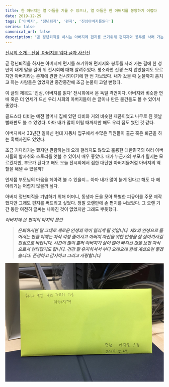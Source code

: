 ```yaml
---
title: 한 아버지는 열 아들을 기를 수 있으나, 열 아들은 한 아버지를 봉양하기 어렵다
date: 2019-12-29
tags: ['아버지', '정년퇴직', '편지', '진심아버지를읽다']
series: false
canonical_url: false
description: "곧 정년퇴직을 하시는 아버지께 편지를 쓰기위해 편지지와 봉투를 사러 가는 길에 한 청년이 내게 말을 걸어 위 전시회에 대해 알려주었다. 평소라면 신경 쓰지 않았을지도 모르지만 아버지라는 존재에 관한 전시회이기에 한 번 가보았다. 내가 갔을 때 눈물까지 훔치고 하는 사람들은 없었지만 중간중간에 조금 눈물이 고일 뻔했다."
---
```


[전시회 소개 - 진심, 아버지를 읽다 글과 사진전](https://thankfather.org/introduction)

곧 정년퇴직을 하시는 아버지께 편지를 쓰기위해 편지지와 봉투를 사러 가는 길에 한 청년이 내게 말을 걸어 위 전시회에 대해 알려주었다. 평소라면 신경 쓰지 않았을지도 모르지만 아버지라는 존재에 관한 전시회이기에 한 번 가보았다. 내가 갔을 때 눈물까지 훔치고 하는 사람들은 없었지만 중간중간에 조금 눈물이 고일 뻔했다.

이 글의 제목도 '진심, 아버지를 읽다' 전시회에서 본 독일 격언이다. 아버지와 비슷한 연배 혹은 더 연세가 드신 우리 사회의 아버지들이 쓴 글이나 만든 물건들도 볼 수 있어서 좋았다.

골드스타 티비는 예전 할머니 집에 있던 티비와 거의 비슷한 제품이었고 나무로 된 옛날 빨래판도 볼 수 있었다. 아마 내가 많이 어릴 때까지만 해도 우리 집도 썼던 것 같다.

아버지께서 33년간 일하신 현대 자동차 입구에서 수많은 직원들이 출근 혹은 퇴근을 하는 흑백사진도 있었다.

조금 기다리기는 했지만 관람하는데 오래 걸리지도 않았고 훌륭한 대한민국의 여러 아버지들의 발자취와 스토리를 엿볼 수 있어서 매우 좋았다. 내가 누군가의 부모가 될지는 모르겠지만, 부모가 된다고 해도 오늘 전시회에서 접한 대단한 아버지들처럼 아버지의 역할을 해낼 수 있을까?

언제쯤 부모님의 마음을 헤아려 볼 수 있을지... 아마 내가 많이 늙게 된다고 해도 다 헤아리기는 어렵지 않을까 싶다.

아버지 정년퇴직을 기념하기 위해 어머니, 동생과 돈을 모아 특별한 피규어를 주문 제작했지만 그래도 편지를 써드리고 싶었다. 정말 오랜만에 손 편지를 써보았다. 그 오랜 기간 동안 여전히 글씨는 나아진 것이 없었지만 그래도 뿌듯했다.

*아버지께 쓴 편지의 마지막 문단*

> ***은퇴하시면 말 그대로 새로운 인생의 막이 열리게 될 것입니다. 제3의 인생으로 들어서는 만큼 이제는 자식 걱정 줄이시고 아버지 자신을 위한 인생을 잘 살아가시길 진심으로 바랍니다. 시간이 많이 흘러 아버지가 살이 많이 빠지신 것을 보면 자식으로서 안타깝기도 합니다. 건강 잘 유지하셔서 부디 오래오래 함께 계셨으면 좋겠습니다. 존경하고 감사하고 그리고 사랑합니다.***

![./images/letterToDad.jpg](./images/letterToDad.jpg)